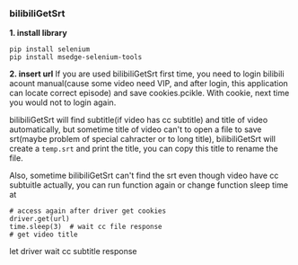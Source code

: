 ### bilibiliGetSrt
**1. install library**
```
pip install selenium
pip install msedge-selenium-tools
```

**2. insert url**
If you are used bilibiliGetSrt first time, you need to login bilibili acount manual(cause some video need VIP, and after login, this application can locate correct episode) and save cookies.pcikle. With cookie, next time you would not to login again.

bilibiliGetSrt will find subtitle(if video has cc subtitle) and title of video automatically, but sometime title of video can't to open a file to save srt(maybe problem of special cahracter or to long title), bilibiliGetSrt will create a ``temp.srt`` and print the title, you can copy this title to rename the file.

Also, sometime bilibiliGetSrt can't find the srt even though video have cc subtuitle actually, you can run function again or change function sleep time at
```
# access again after driver get cookies
driver.get(url)
time.sleep(3)  # wait cc file response
# get video title
```
let driver wait cc subtitle response

